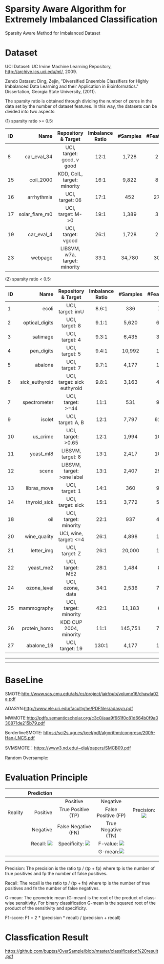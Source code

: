 # Sparsity Aware Algorithm for Extremely Imbalanced Classification
Sparsity Aware Method for Imbalanced Dataset

# Dataset
UCI Dataset: 
UC Irvine Machine Learning Repository, http://archive.ics.uci.edu/ml/, 2009.

Zendo Dataset:
Ding, Zejin, "Diversified Ensemble Classifiers for Highly Imbalanced Data Learning and their Application in Bioinformatics." Dissertation, Georgia State University, (2011).

The sparsity ratio is obtained through dividing the number of zeros in the data set 
by the number of dataset features.
In this way, the datasets can be divided into two aspects:

(1) sparsity ratio >= 0.5:

|   ID | Name     |Repository & Target| Imbalance Ratio| #Samples|#Features| Sparsity Ratio|
| --------   | -----:   | :----: |:----:|:---:|:---:|:---:|
|8|	car_eval_34|	UCI, target: good, v good|	12:1|	1,728|	21|0.7143|
|15|	coil_2000|	KDD, CoIL, target: minority|	16:1|	9,822|	85|0.5558|
|16|	arrhythmia|	UCI, target: 06|	17:1|	452|	278|0.5352|
|17|	solar_flare_m0|	UCI, target: M->0|	19:1|	1,389|	32|0.6875|
|19|	car_eval_4|	UCI, target: vgood|	26:1|	1,728|	21|0.7143|
|23|	webpage|	LIBSVM, w7a, target: minority|	33:1|	34,780|	300|0.9519|

(2) sparsity ratio < 0.5:

|   ID | Name     |Repository & Target| Imbalance Ratio| #Samples|#Features| Sparsity Ratio|
| --------   | -----:   | :----: |:----:|:---:|:---:|:---:|
|  1 | ecoli |UCI, target: imU |   8.6:1    |336|7|0.0017|
|2|	optical_digits|	UCI, target: 8|	9.1:1|	5,620|	64|0.4884|
|3|	satimage|	UCI, target: 4|	9.3:1|	6,435|	36|0.0|
|4|	pen_digits|	UCI, target: 5|	9.4:1|	10,992|	16|0.1283|
|5|	abalone	|UCI, target: 7|	9.7:1|	4,177|	10|0.2000|
|6|	sick_euthyroid|	UCI, target: sick euthyroid|	9.8:1|	3,163|	42|0.4360|
|7|	spectrometer|	UCI, target: >=44|	11:1|	531|	93|0.0|
|9|	isolet|	UCI, target: A, B|	12:1|	7,797|	617|0.0036|
|10|	us_crime|	UCI, target: >0.65|	12:1|	1,994|	100|0.0554|
|11|	yeast_ml8|	LIBSVM, target: 8|	13:1|	2,417|	103|0.0|
|12|	scene|	LIBSVM, target: >one label|	13:1|	2,407|	294|0.0115|
|13|	libras_move|	UCI, target: 1|	14:1|	360|	90|0.0001|
|14|	thyroid_sick|	UCI, target: sick|	15:1|	3,772|	52|0.4623|
|18|	oil| UCI, target: minority|	22:1|	937|	49|0.0758|
|20|	wine_quality|	UCI, wine, target: <=4|	26:1|	4,898|	11|0.0004|
|21|	letter_img|	UCI, target: Z|	26:1|	20,000|	16|0.0262|
|22	|yeast_me2|	UCI, target: ME2|	28:1|	1,484|	8|0.1241|
|24|	ozone_level|	UCI, ozone, data|	34:1|	2,536|	72|0.0129|
|25|	mammography|	UCI, target: minority|	42:1|	11,183|	6|0.0000|
|26|	protein_homo|	KDD CUP 2004, minority|	11:1|	145,751|	74|0.0079|
|27|	abalone_19|	UCI, target: 19|	130:1|	4,177|	10|0.2000|
--------------------- 


--------------------- 

# BaseLine
SMOTE:http://www.scs.cmu.edu/afs/cs/project/jair/pub/volume16/chawla02a.pdf

ADASYN:http://www.ele.uri.edu/faculty/he/PDFfiles/adasyn.pdf

MWMOTE:http://pdfs.semanticscholar.org/c3c0/aaa9f961f0c81d664b0f9a030871de215b79.pdf

BorderlineSMOTE: https://sci2s.ugr.es/keel/pdf/algorithm/congreso/2005-Han-LNCS.pdf

SVMSMOTE：https://www3.nd.edu/~dial/papers/SMCB09.pdf

Random Oversample: 

# Evaluation Principle

|         | Prediction     ||||
| --------   | -----:   | :----: |:----:|:---:|
|         | |Positive      |   Negative    |
| Reality        | Positive      |   True Positive (TP)   | False Positive (FP)|Precision: <img src="http://latex.codecogs.com/gif.latex?\frac{TP}{TP+FP}"/>
|        | Negative      |   False Negative (FN)    | True Negative (TN)|
|        | Recall: <img src="http://latex.codecogs.com/gif.latex?\frac{TP}{TP+FN}"/>      |   Specificity: <img src="http://latex.codecogs.com/gif.latex?\frac{TN}{FP+TN}"/>   | F-value: <img src="http://latex.codecogs.com/gif.latex?\frac{2*recall*precision}{recall+precision}"/>|
|   |   |   |G-mean:<img src="http://latex.codecogs.com/gif.latex?\sqrt{recall * specificity}"/>|
--------------------- 

Precision: The precision is the ratio tp / (tp + fp) where tp is the number of true positives and fp the number of false positives. 

Recall: The recall is the ratio tp / (tp + fn) where tp is the number of true positives and fn the number of false negatives.

G-mean: The geometric mean (G-mean) is the root of the product of class-wise sensitivity. 
For binary classification G-mean is the squared root of the product of the sensitivity and specificity.

F1-score: F1 = 2 * (precision * recall) / (precision + recall)

# Classfication Result
https://github.com/buptss/OverSample/blob/master/classification%20result.pdf